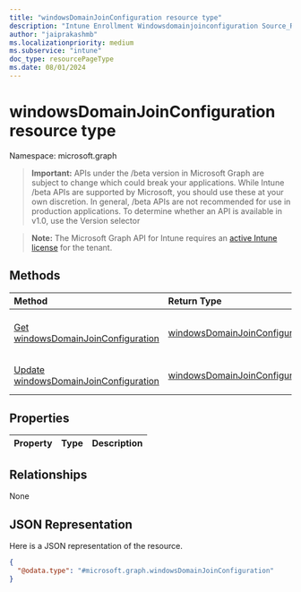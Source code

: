 ```yaml
---
title: "windowsDomainJoinConfiguration resource type"
description: "Intune Enrollment Windowsdomainjoinconfiguration Source_Resources ."
author: "jaiprakashmb"
ms.localizationpriority: medium
ms.subservice: "intune"
doc_type: resourcePageType
ms.date: 08/01/2024
---
```


# windowsDomainJoinConfiguration resource type

Namespace: microsoft.graph

> **Important:** APIs under the /beta version in Microsoft Graph are subject to change which could break your applications. While Intune /beta APIs are supported by Microsoft, you should use these at your own discretion. In general, /beta APIs are not recommended for use in production applications. To determine whether an API is available in v1.0, use the Version selector

> **Note:** The Microsoft Graph API for Intune requires an [active Intune license](https://go.microsoft.com/fwlink/?linkid=839381) for the tenant.



## Methods
|Method|Return Type|Description|
|:---|:---|:---|
|[Get windowsDomainJoinConfiguration](../api/intune-enrollment-windowsdomainjoinconfiguration-get.md)|[windowsDomainJoinConfiguration](../resources/intune-enrollment-windowsdomainjoinconfiguration.md)|Read properties and relationships of the [windowsDomainJoinConfiguration](../resources/intune-enrollment-windowsdomainjoinconfiguration.md) object.|
|[Update windowsDomainJoinConfiguration](../api/intune-enrollment-windowsdomainjoinconfiguration-update.md)|[windowsDomainJoinConfiguration](../resources/intune-enrollment-windowsdomainjoinconfiguration.md)|Update the properties of a [windowsDomainJoinConfiguration](../resources/intune-enrollment-windowsdomainjoinconfiguration.md) object.|

## Properties
|Property|Type|Description|
|:---|:---|:---|

## Relationships
None

## JSON Representation
Here is a JSON representation of the resource.
<!-- {
  "blockType": "resource",
  "keyProperty": "id",
  "@odata.type": "microsoft.graph.windowsDomainJoinConfiguration"
}
-->
``` json
{
  "@odata.type": "#microsoft.graph.windowsDomainJoinConfiguration"
}
```